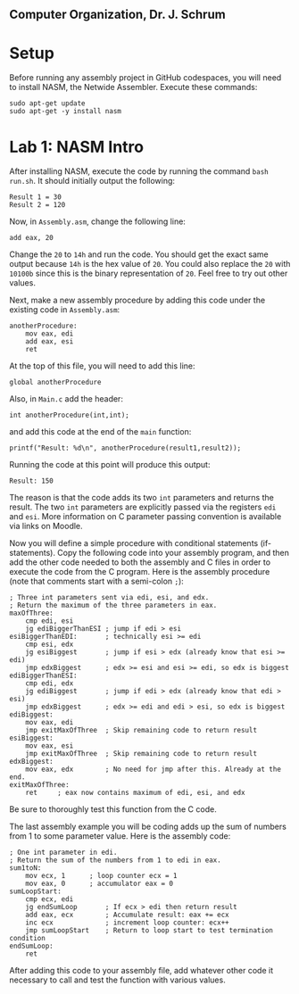 ## Computer Organization, Dr. J. Schrum

# Setup

Before running any assembly project in GitHub codespaces, you will need to install NASM, the Netwide Assembler. Execute these commands:
```
sudo apt-get update
sudo apt-get -y install nasm
```

# Lab 1: NASM Intro

After installing NASM, execute the code by running the command `bash run.sh`. It should initially output the following:
```
Result 1 = 30
Result 2 = 120
```
Now, in `Assembly.asm`, change the following line:
```
add eax, 20
```
Change the `20` to `14h` and run the code. You should get the exact same output because `14h` is the hex value of `20`. You could also replace the `20` with `10100b` since this is the binary representation of `20`. Feel free to try out other values.

Next, make a new assembly procedure by adding this code under the existing code in `Assembly.asm`:
```
anotherProcedure:
	mov eax, edi
	add eax, esi
	ret
```
At the top of this file, you will need to add this line:
```
global anotherProcedure
```
Also, in `Main.c` add the header:
```
int anotherProcedure(int,int);
```
and add this code at the end of the `main` function:
```
printf("Result: %d\n", anotherProcedure(result1,result2));
```
Running the code at this point will produce this output:
```
Result: 150
```
The reason is that the code adds its two `int` parameters and returns the result. The two `int` parameters are explicitly passed via the registers `edi` and `esi`. More information on C parameter passing convention is available via links on Moodle.

Now you will define a simple procedure with conditional statements (if-statements). Copy the following code into your assembly program, and then add the other code needed to both the assembly and C files in order to execute the code from the C program. Here is the assembly procedure (note that comments start with a semi-colon `;`):
```
; Three int parameters sent via edi, esi, and edx. 
; Return the maximum of the three parameters in eax.
maxOfThree:
    cmp edi, esi
    jg ediBiggerThanESI ; jump if edi > esi
esiBiggerThanEDI:       ; technically esi >= edi
    cmp esi, edx
    jg esiBiggest       ; jump if esi > edx (already know that esi >= edi)
    jmp edxBiggest      ; edx >= esi and esi >= edi, so edx is biggest
ediBiggerThanESI:
    cmp edi, edx
    jg ediBiggest       ; jump if edi > edx (already know that edi > esi)
    jmp edxBiggest      ; edx >= edi and edi > esi, so edx is biggest
ediBiggest:
    mov eax, edi
    jmp exitMaxOfThree  ; Skip remaining code to return result
esiBiggest:
    mov eax, esi
    jmp exitMaxOfThree  ; Skip remaining code to return result
edxBiggest:
    mov eax, edx        ; No need for jmp after this. Already at the end.
exitMaxOfThree:
    ret     ; eax now contains maximum of edi, esi, and edx
```
Be sure to thoroughly test this function from the C code.

The last assembly example you will be coding adds up the sum of numbers from 1 to some parameter value. Here is the assembly code:
```
; One int parameter in edi.
; Return the sum of the numbers from 1 to edi in eax.
sum1toN:
    mov ecx, 1      ; loop counter ecx = 1
    mov eax, 0      ; accumulator eax = 0
sumLoopStart:
    cmp ecx, edi    
    jg endSumLoop       ; If ecx > edi then return result
    add eax, ecx        ; Accumulate result: eax += ecx
    inc ecx             ; increment loop counter: ecx++
    jmp sumLoopStart    ; Return to loop start to test termination condition
endSumLoop:
    ret
```
After adding this code to your assembly file, add whatever other code it necessary to call and test the function with various values.
